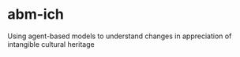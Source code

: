 # abm-ich
Using agent-based models to understand changes in appreciation of intangible cultural heritage

